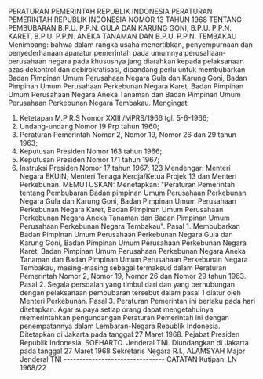  PERATURAN PEMERINTAH REPUBLIK INDONESIA PERATURAN PEMERINTAH REPUBLIK INDONESIA NOMOR 13 TAHUN 1968 TENTANG PEMBUBARAN B.P.U. P.P.N. GULA DAN KARUNG GONI, B.P.U. P.P.N. KARET, B.P.U. P.P.N. ANEKA TANAMAN DAN B.P.U. P.P.N. TEMBAKAU
Menimbang:
 bahwa dalam rangka usaha menertibkan, penyempurnaan dan penyederhanaan aparatur pemerintah pada umumnya perusahaan- perusahaan negara pada khususnya jang diarahkan kepada pelaksanaan azas dekontrol dan debirokratisasi, dipandang perlu untuk membubarkan Badan Pimpinan Umum Perusahaan Negara Gula dan Karung Goni, Badan Pimpinan Umum Perusahaan Perkebunan Negara Karet, Badan Pimpinan Umum Perusahaan Negara Aneka Tanaman dan Badan Pimpinan Umum Perusahaan Perkebunan Negara Tembakau. Mengingat:
1. Ketetapan M.P.R.S Nomor XXIII /MPRS/1966 tgl. 5-6-1966;
2. Undang-undang Nomor 19 Prp tahun 1960;
3. Peraturan Pemerintah Nomor 2, Nomor 19, Nomor 26 dan 29 tahun 1963;
4. Keputusan Presiden Nomor 163 tahun 1966;
5. Keputusan Presiden Nomor 171 tahun 1967;
6. Instruksi Presiden Nomor 17 tahun 1967; 123 Mendengar: Menteri Negara EKUIN, Menteri Tenaga Kerdja/Ketua Projek 13 dan Menteri Perkebunan.
MEMUTUSKAN:
 Menetapkan: "Peraturan Pemerintah tentang Pembubaran Badan pimpinan Umum Perusahaan Perkebunan Negara Gula dan Karung Goni, Badan Pimpinan Umum Perusahaan Perkebunan Negara Karet, Badan Pimpinan Umum Perusahaan Perkebunan Negara Aneka Tanaman dan Badan Pimpinan Umum Perusahaan Perkebunan Negara Tembakau". Pasal 1. Membubarkan Badan Pimpinan Umum Perusahaan Perkebunan Negara Gula dan Karung Goni, Badan Pimpinan Umum Perusahaan Perkebunan Negara Karet, Badan Pimpinan Umum Perusahaan Perkebunan Negara Aneka Tanaman dan Badan Pimpinan Umum Perusahaan Perkebunan Negara Tembakau, masing-masing sebagai termaksud dalam Peraturan Pemerintah Nomor 2, Nomor 19, Nomor 26 dan Nomor 29 tahun 1963. Pasal 2. Segala persoalan yang timbul dari dan yang berhubungan dengan pelaksanaan pembubaran tersebut dalam pasal 1 diatur oleh Menteri Perkebunan. Pasal 3. Peraturan Pemerintah ini berlaku pada hari ditetapkan. Agar supaya setiap orang dapat mengetahuinya memerintahkan pengundangan Peraturan Pemerintah ini dengan penempatannya dalam Lembaran-Negara Republik Indonesia. Ditetapkan di Jakarta pada tanggal 27 Maret 1968. Pejabat Presiden Republik Indonesia, SOEHARTO. Jenderal TNI. Diundangkan di Jakarta pada tanggal 27 Maret 1968 Sekretaris Negara R.I., ALAMSYAH Major Jenderal TNI -------------------------------- CATATAN Kutipan: LN 1968/22